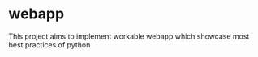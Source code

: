 # webapp
This project aims to implement workable webapp which showcase most best practices of python
